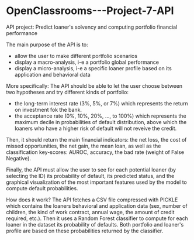 # OpenClassrooms---Project-7-API
API project: Predict loaner's solvency and computing portfolio financial performance


The main purpose of the API is to:

 - allow the user to make different portfolio scenarios
 - display a macro-analysis, i-e a portfolio global performance
 - display a micro-analysis, i-e a specific loaner profile based on its application and behavioral data

More specifically:
The API should be able to let the user choose between two hypotheses and try different kinds of portfolio:

 - the long-term interest rate (3%, 5%, or 7%) which represents the return on investment fok the bank.
 - the acceptance rate (0%, 10%, 20%, ..., to 100%) which represents the maximum decile in probabilities of default distribution, above which the loaners who have a higher risk of default will not reveive the credit.

Then, it should return the main financial indicators: the net loss, the cost of missed opportunities, the net gain, the mean loan, as well as the classification key-scores: AUROC, accuracy, the bad rate (weight of False Negative).

Finally, the API must allow the user to see for each potential loaner (by selecting the ID) its probability of default, its predicted status, and the graphical visualization of the most important features used by the model to compute default probabilities.

How does it work?
The API fetches a CSV file compressed with PICKLE which contains the loaners behavioral and application data (sex, number of children, the kind of work contract, annual wage, the amount of credit required, etc.).
Then it uses a Random Forest classifier to compute for each loaner in the dataset its probability of defaults. Both portfolio and loaner's profile are based on these probabilities returned by the classifier.
